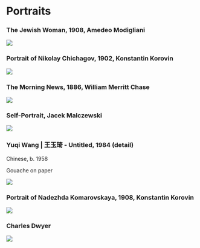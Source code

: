 # Portraits




### The Jewish Woman, 1908, Amedeo Modigliani
<img src="https://64.media.tumblr.com/f0c9b9b078e85ef618cd79cf4640494c/8adf47db818328f1-c8/s1280x1920/49687999e861df1a7ed70973eb032f20b22bd6e1.jpg">

### Portrait of Nikolay Chichagov, 1902, Konstantin Korovin
<img src="https://64.media.tumblr.com/ddc34bc06abd17f9bb0d6f71a65eea8c/f8c4b052d6bc8ed5-fd/s1280x1920/242aa8ba5171d2a47fae5c581488a945a5ccc74d.jpg">


### The Morning News, 1886, William Merritt Chase
<img src="https://64.media.tumblr.com/ab364317a18735d07e5dbb8cce6c22d8/904c33aa5be5edf8-26/s1280x1920/9f237a0b2fa59dea76f4fa4d2f15cb78a167b907.jpg">


### Self-Portrait, Jacek Malczewski
<img src="https://64.media.tumblr.com/c74fdcd52306dcdd448fd94a01acfdd8/fc6a69e2067b6889-c3/s540x810/d265db5bae410190782517d44e24aed83995ac70.jpg">


### Yuqi Wang  |  王玉琦  -  Untitled,  1984  (detail)
Chinese, b. 1958 

Gouache on paper

<img src="https://64.media.tumblr.com/2b1b1fe73e5554f078c90e92b3f1f2af/61f3212af84779d1-88/s1280x1920/51819708e7d768d17d759a5b2dee7b67c0f68806.jpg">


### Portrait of Nadezhda Komarovskaya, 1908, Konstantin Korovin
<img src="https://64.media.tumblr.com/9e8e9c7ec455e4570a456e060eb7968b/f481c3f9cf973847-0a/s1280x1920/1b53c4216f44e094e445105555a0c98875642488.jpg">


### Charles Dwyer
<img src="https://64.media.tumblr.com/ec398b94b9a113f5359664c820ec5044/17c681424f7c141b-00/s400x600/3bcd1fa1a3a9b0c6e7da3bbc52ca6c505dc215af.jpg">

